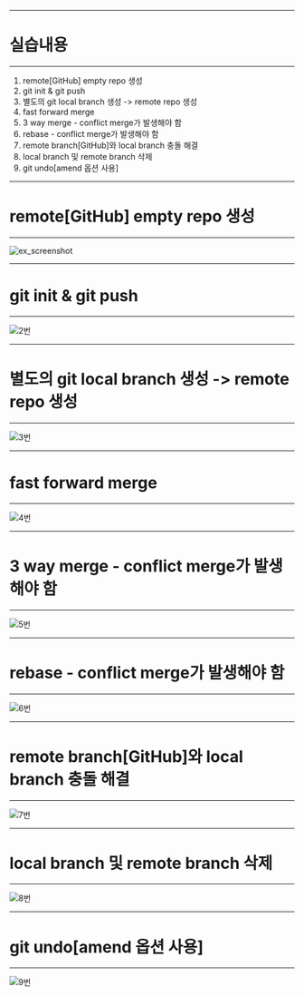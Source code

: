 * * *
# 실습내용
* * *
1. remote[GitHub] empty repo 생성<br>
2. git init & git push<br>
3. 별도의 git local branch 생성 -> remote repo 생성<br>
4. fast forward merge<br>
5. 3 way merge - conflict merge가 발생해야 함<br>
6. rebase - conflict merge가 발생해야 함<br>
7. remote branch[GitHub]와 local branch 충돌 해결<br>
8. local branch 및 remote branch 삭제<br>
9. git undo[amend 옵션 사용]<br>
* * *
# remote[GitHub] empty repo 생성
* * *
![ex_screenshot](./resource/1번.gif)
* * *
# git init & git push
* * *
![2번](https://github.com/user-attachments/assets/61a1c23f-79ea-4eae-923a-741e1be8fda8)
* * *
# 별도의 git local branch 생성 -> remote repo 생성
* * *
![3번](https://github.com/user-attachments/assets/b95ce62a-d8e3-47d4-b3d3-1492fc202cd9)
* * *
# fast forward merge
* * *
![4번](https://github.com/user-attachments/assets/144fd706-d2d2-4247-bf9e-8146e899c522)
* * *
# 3 way merge - conflict merge가 발생해야 함
* * *
![5번](https://github.com/user-attachments/assets/a666aede-5221-4615-97fd-625037afe06c)
* * *
# rebase - conflict merge가 발생해야 함
* * *
![6번](https://github.com/user-attachments/assets/d07d87dc-6b5e-4fb6-8f40-0be29f88c312)
* * *
# remote branch[GitHub]와 local branch 충돌 해결
* * *
![7번](https://github.com/user-attachments/assets/36837ac5-82f4-4bf9-8742-d8f52b08c575)
* * *
# local branch 및 remote branch 삭제
* * *
![8번](https://github.com/user-attachments/assets/32588168-2a59-4b3f-a653-c864948ca558)
* * *
# git undo[amend 옵션 사용]
* * *
![9번](https://github.com/user-attachments/assets/043e2f50-9dd8-4655-ba31-43db82548ffc)


